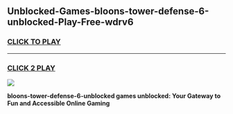 
## Unblocked-Games-bloons-tower-defense-6-unblocked-Play-Free-wdrv6
<h3>
<a href="https://premium76.site?title=bloons-tower-defense-6-unblocked&ref=23A">CLICK TO PLAY</a></h3>
<hr>

<h3>
<a href="https://premium76.site?title=bloons-tower-defense-6-unblocked&ref=23A">CLICK 2 PLAY</a>
  
</h3>

<a href="https://premium76.site?title=bloons-tower-defense-6-unblocked&ref=23A"><img src="https://clearcache.store/games.png"></a>


**bloons-tower-defense-6-unblocked games unblocked: Your Gateway to Fun and Accessible Online Gaming**
